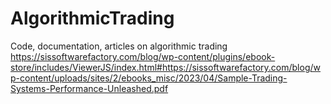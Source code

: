 # AlgorithmicTrading
Code, documentation, articles on algorithmic trading
https://sissoftwarefactory.com/blog/wp-content/plugins/ebook-store/includes/ViewerJS/index.html#https://sissoftwarefactory.com/blog/wp-content/uploads/sites/2/ebooks_misc/2023/04/Sample-Trading-Systems-Performance-Unleashed.pdf
